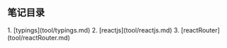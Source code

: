 <h2>笔记目录</h2>
1. [typings](tool/typings.md)
2. [reactjs](tool/reactjs.md)
3. [reactRouter](tool/reactRouter.md)